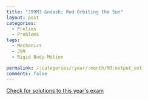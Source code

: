 ```yaml
---
title: "J99M3 &ndash; Rod Orbiting the Sun"
layout: post
categories:
  - Prelims
  - Problems
tags:
  - Mechanics
  - J99
  - Rigid Body Motion

permalink: /:categories/:year/:month/M3:output_ext
comments: false
---
```

<object data="1999J3M.pdf" type="application/pdf" width="100%" height="500"></object>
<div class="message"><a href='https://princetonprelim.com/prelim/2/'>Check for solutions to this year's exam</a></div>